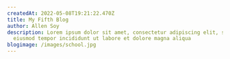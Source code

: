 ```yaml
---
createdAt: 2022-05-08T19:21:22.470Z
title: My Fifth Blog
author: Allen Soy
description: Lorem ipsum dolor sit amet, consectetur adipiscing elit, sed do
  eiusmod tempor incididunt ut labore et dolore magna aliqua
blogimage: /images/school.jpg
---
```

